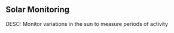 Solar Monitoring
---------------------------------------------

DESC: Monitor variations in the sun to measure periods of activity
